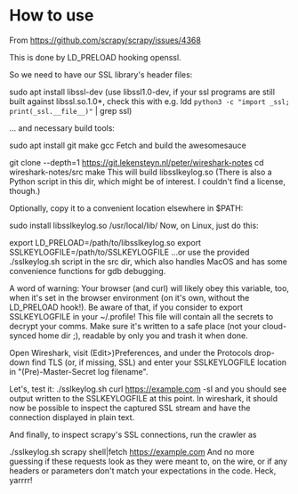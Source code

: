 # How to use
From https://github.com/scrapy/scrapy/issues/4368

This is done by LD_PRELOAD hooking openssl.

So we need to have our SSL library's header files:

sudo apt install libssl-dev
(use libssl1.0-dev, if your ssl programs are still built against libssl.so.1.0*, check this with e.g.
ldd `python3 -c "import _ssl; print(_ssl.__file__)"` | grep ssl)

... and necessary build tools:

sudo apt install git make gcc
Fetch and build the awesomesauce

git clone --depth=1 https://git.lekensteyn.nl/peter/wireshark-notes
cd wireshark-notes/src
make
This will build libsslkeylog.so
(There is also a Python script in this dir, which might be of interest. I couldn't find a license, though.)

Optionally, copy it to a convenient location elsewhere in $PATH:

sudo install libsslkeylog.so /usr/local/lib/
Now, on Linux, just do this:

export LD_PRELOAD=/path/to/libsslkeylog.so
export SSLKEYLOGFILE=/path/to/SSLKEYLOGFILE
...or use the provided ./sslkeylog.sh script in the src dir, which also handles MacOS and has some convenience functions for gdb debugging.

A word of warning: Your browser (and curl) will likely obey this variable, too, when it's set in the browser environment (on it's own, without the LD_PRELOAD hook!). Be aware of that, if you consider to export SSLKEYLOGFILE in your ~/.profile!
This file will contain all the secrets to decrypt your comms.
Make sure it's written to a safe place (not your cloud-synced home dir ;), readable by only you and trash it when done.

Open Wireshark, visit (Edit>)Preferences, and under the Protocols drop-down find TLS (or, if missing, SSL) and enter your SSLKEYLOGFILE location in "(Pre)-Master-Secret log filename".

Let's, test it: ./sslkeylog.sh curl https://example.com -sI
and you should see output written to the SSLKEYLOGFILE at this point.
In wireshark, it should now be possible to inspect the captured SSL stream and have the connection displayed in plain text.

And finally, to inspect scrapy's SSL connections, run the crawler as

./sslkeylog.sh scrapy shell|fetch https://example.com
And no more guessing if these requests look as they were meant to, on the wire, or if any headers or parameters don't match your expectations in the code.
Heck, yarrrr!

